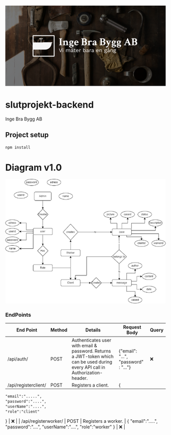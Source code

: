 ![poster](./poster.png)
# slutprojekt-backend
Inge Bra Bygg AB
## Project setup
```
npm install
```
# Diagram v1.0
![diagram](./Backend-slutprojekt-white.png)

### EndPoints

| End Point | Method | Details | Request Body | Query
| ------ | ------ | ------ | ------ | ------ |
| /api/auth/ | POST | Authenticates user with email & password. Returns a JWT-token which can be used during every API call in Authorization-header. | {"email": "...", "password" : "..."} | ❌ |
| /api/registerclient/ | POST | Registers a client. | {
	"email":".....",
	"password":"....",
	"userName":"....",
	"role":"client"
} |  ❌ |
| /api/registerworker/ | POST | Registers a worker. | {
	"email":".....",
	"password":"....",
	"userName":"....",
	"role":"worker"
} |  ❌ |
